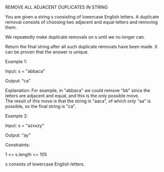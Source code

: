 ﻿REMOVE ALL ADJACENT DUPLICATES IN STRING

You are given a string s consisting of lowercase English letters. A duplicate removal consists of choosing two adjacent and equal letters and removing them.

We repeatedly make duplicate removals on s until we no longer can.

Return the final string after all such duplicate removals have been made. It can be proven that the answer is unique.

 

Example 1:

Input: s = "abbaca"

Output: "ca"

Explanation: For example, in "abbaca" we could remove "bb" since the letters are adjacent and equal, and this is the only possible move.  
The result of this move is that the string is "aaca", of which only "aa" is possible, so the final string is "ca".

Example 2:

Input: s = "azxxzy"

Output: "ay"
 

Constraints:

1 <= s.length <= 105

s consists of lowercase English letters.
